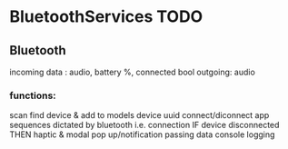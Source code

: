 #  BluetoothServices TODO

## Bluetooth
incoming data : audio, battery %, connected bool
outgoing: audio

### functions:
scan
find device & add to models device uuid
connect/diconnect
app sequences dictated by bluetooth i.e. connection IF device disconnected THEN haptic & modal pop up/notification
passing data
console logging


